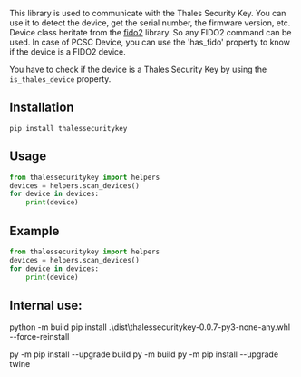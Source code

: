 This library is used to communicate with the Thales Security Key.
You can use it to detect the device, get the serial number, the firmware version, etc.
Device class heritate from the [fido2](https://github.com/Yubico/python-fido2) library. So any FIDO2 command can be used.
In case of PCSC Device, you can use the 'has_fido' property to know if the device is a FIDO2 device.

You have to check if the device is a Thales Security Key by using the `is_thales_device` property.

## Installation

```
pip install thalessecuritykey
```

## Usage

```python
from thalessecuritykey import helpers
devices = helpers.scan_devices()
for device in devices:
    print(device)
```

## Example

```python
from thalessecuritykey import helpers
devices = helpers.scan_devices()
for device in devices:
    print(device)
```

## Internal use:

python -m build
pip install .\dist\thalessecuritykey-0.0.7-py3-none-any.whl --force-reinstall

py -m pip install --upgrade build
py -m build
py -m pip install --upgrade twine
